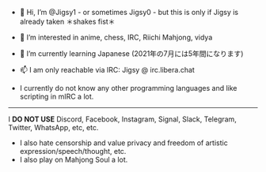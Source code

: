 - 👋 Hi, I’m @Jigsy1 - or sometimes Jigsy0 - but this is only if Jigsy is already taken ＊shakes fist＊

- 👀 I’m interested in anime, chess, IRC, Riichi Mahjong, vidya

- 🌱 I’m currently learning Japanese (2021年の7月には5年間になります)

- 📫 I am only reachable via IRC: Jigsy @ irc.libera.chat

- I currently do not know any other programming languages and like scripting in mIRC a lot.

<hr />

I <b>DO NOT USE</b> Discord, Facebook, Instagram, Signal, Slack, Telegram, Twitter, WhatsApp, etc, etc.

- I also hate censorship and value privacy and freedom of artistic expression/speech/thought, etc.
- I also play on Mahjong Soul a lot.

<!---
Jigsy1/Jigsy1 is a ✨ special ✨ repository because its `README.md` (this file) appears on your GitHub profile.
You can click the Preview link to take a look at your changes.
--->
